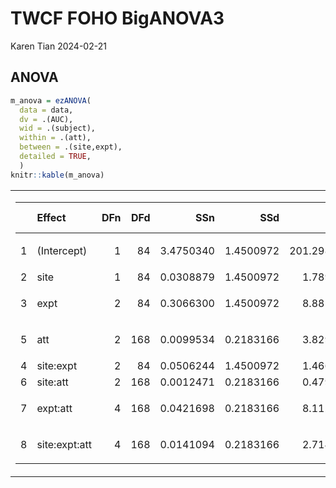 TWCF FOHO BigANOVA3
================
Karen Tian
2024-02-21

## ANOVA

``` r
m_anova = ezANOVA(
  data = data,
  dv = .(AUC),
  wid = .(subject),
  within = .(att),
  between = .(site,expt),
  detailed = TRUE,
  )
knitr::kable(m_anova)
```

<table class="kable_wrapper">
<tbody>
<tr>
<td>
<table>
<thead>
<tr>
<th style="text-align:left;">
</th>
<th style="text-align:left;">
Effect
</th>
<th style="text-align:right;">
DFn
</th>
<th style="text-align:right;">
DFd
</th>
<th style="text-align:right;">
SSn
</th>
<th style="text-align:right;">
SSd
</th>
<th style="text-align:right;">
F
</th>
<th style="text-align:right;">
p
</th>
<th style="text-align:left;">
p\<.05
</th>
<th style="text-align:right;">
ges
</th>
</tr>
</thead>
<tbody>
<tr>
<td style="text-align:left;">
1
</td>
<td style="text-align:left;">
(Intercept)
</td>
<td style="text-align:right;">
1
</td>
<td style="text-align:right;">
84
</td>
<td style="text-align:right;">
3.4750340
</td>
<td style="text-align:right;">
1.4500972
</td>
<td style="text-align:right;">
201.2988233
</td>
<td style="text-align:right;">
0.0000000
</td>
<td style="text-align:left;">

- </td>
  <td style="text-align:right;">
  0.6756235
  </td>
  </tr>
  <tr>
  <td style="text-align:left;">
  2
  </td>
  <td style="text-align:left;">
  site
  </td>
  <td style="text-align:right;">
  1
  </td>
  <td style="text-align:right;">
  84
  </td>
  <td style="text-align:right;">
  0.0308879
  </td>
  <td style="text-align:right;">
  1.4500972
  </td>
  <td style="text-align:right;">
  1.7892503
  </td>
  <td style="text-align:right;">
  0.1846280
  </td>
  <td style="text-align:left;">
  </td>
  <td style="text-align:right;">
  0.0181768
  </td>
  </tr>
  <tr>
  <td style="text-align:left;">
  3
  </td>
  <td style="text-align:left;">
  expt
  </td>
  <td style="text-align:right;">
  2
  </td>
  <td style="text-align:right;">
  84
  </td>
  <td style="text-align:right;">
  0.3066300
  </td>
  <td style="text-align:right;">
  1.4500972
  </td>
  <td style="text-align:right;">
  8.8811009
  </td>
  <td style="text-align:right;">
  0.0003170
  </td>
  <td style="text-align:left;">

  - </td>
    <td style="text-align:right;">
    0.1552522
    </td>
    </tr>
    <tr>
    <td style="text-align:left;">
    5
    </td>
    <td style="text-align:left;">
    att
    </td>
    <td style="text-align:right;">
    2
    </td>
    <td style="text-align:right;">
    168
    </td>
    <td style="text-align:right;">
    0.0099534
    </td>
    <td style="text-align:right;">
    0.2183166
    </td>
    <td style="text-align:right;">
    3.8297001
    </td>
    <td style="text-align:right;">
    0.0236365
    </td>
    <td style="text-align:left;">

    - </td>
      <td style="text-align:right;">
      0.0059304
      </td>
      </tr>
      <tr>
      <td style="text-align:left;">
      4
      </td>
      <td style="text-align:left;">
      site:expt
      </td>
      <td style="text-align:right;">
      2
      </td>
      <td style="text-align:right;">
      84
      </td>
      <td style="text-align:right;">
      0.0506244
      </td>
      <td style="text-align:right;">
      1.4500972
      </td>
      <td style="text-align:right;">
      1.4662630
      </td>
      <td style="text-align:right;">
      0.2366320
      </td>
      <td style="text-align:left;">
      </td>
      <td style="text-align:right;">
      0.0294492
      </td>
      </tr>
      <tr>
      <td style="text-align:left;">
      6
      </td>
      <td style="text-align:left;">
      site:att
      </td>
      <td style="text-align:right;">
      2
      </td>
      <td style="text-align:right;">
      168
      </td>
      <td style="text-align:right;">
      0.0012471
      </td>
      <td style="text-align:right;">
      0.2183166
      </td>
      <td style="text-align:right;">
      0.4798481
      </td>
      <td style="text-align:right;">
      0.6197229
      </td>
      <td style="text-align:left;">
      </td>
      <td style="text-align:right;">
      0.0007469
      </td>
      </tr>
      <tr>
      <td style="text-align:left;">
      7
      </td>
      <td style="text-align:left;">
      expt:att
      </td>
      <td style="text-align:right;">
      4
      </td>
      <td style="text-align:right;">
      168
      </td>
      <td style="text-align:right;">
      0.0421698
      </td>
      <td style="text-align:right;">
      0.2183166
      </td>
      <td style="text-align:right;">
      8.1126805
      </td>
      <td style="text-align:right;">
      0.0000053
      </td>
      <td style="text-align:left;">

      - </td>
        <td style="text-align:right;">
        0.0246523
        </td>
        </tr>
        <tr>
        <td style="text-align:left;">
        8
        </td>
        <td style="text-align:left;">
        site:expt:att
        </td>
        <td style="text-align:right;">
        4
        </td>
        <td style="text-align:right;">
        168
        </td>
        <td style="text-align:right;">
        0.0141094
        </td>
        <td style="text-align:right;">
        0.2183166
        </td>
        <td style="text-align:right;">
        2.7143748
        </td>
        <td style="text-align:right;">
        0.0316702
        </td>
        <td style="text-align:left;">

        - </td>
          <td style="text-align:right;">
          0.0083858
          </td>
          </tr>
          </tbody>
          </table>

</td>
<td>
<table>
<thead>
<tr>
<th style="text-align:left;">
</th>
<th style="text-align:left;">
Effect
</th>
<th style="text-align:right;">
W
</th>
<th style="text-align:right;">
p
</th>
<th style="text-align:left;">
p\<.05
</th>
</tr>
</thead>
<tbody>
<tr>
<td style="text-align:left;">
5
</td>
<td style="text-align:left;">
att
</td>
<td style="text-align:right;">
0.6021217
</td>
<td style="text-align:right;">
0
</td>
<td style="text-align:left;">

- </td>
  </tr>
  <tr>
  <td style="text-align:left;">
  6
  </td>
  <td style="text-align:left;">
  site:att
  </td>
  <td style="text-align:right;">
  0.6021217
  </td>
  <td style="text-align:right;">
  0
  </td>
  <td style="text-align:left;">

  - </td>
    </tr>
    <tr>
    <td style="text-align:left;">
    7
    </td>
    <td style="text-align:left;">
    expt:att
    </td>
    <td style="text-align:right;">
    0.6021217
    </td>
    <td style="text-align:right;">
    0
    </td>
    <td style="text-align:left;">

    - </td>
      </tr>
      <tr>
      <td style="text-align:left;">
      8
      </td>
      <td style="text-align:left;">
      site:expt:att
      </td>
      <td style="text-align:right;">
      0.6021217
      </td>
      <td style="text-align:right;">
      0
      </td>
      <td style="text-align:left;">

      - </td>
        </tr>
        </tbody>
        </table>

</td>
<td>
<table>
<thead>
<tr>
<th style="text-align:left;">
</th>
<th style="text-align:left;">
Effect
</th>
<th style="text-align:right;">
GGe
</th>
<th style="text-align:right;">
p\[GG\]
</th>
<th style="text-align:left;">
p\[GG\]\<.05
</th>
<th style="text-align:right;">
HFe
</th>
<th style="text-align:right;">
p\[HF\]
</th>
<th style="text-align:left;">
p\[HF\]\<.05
</th>
</tr>
</thead>
<tbody>
<tr>
<td style="text-align:left;">
5
</td>
<td style="text-align:left;">
att
</td>
<td style="text-align:right;">
0.7153699
</td>
<td style="text-align:right;">
0.0378272
</td>
<td style="text-align:left;">

- </td>
  <td style="text-align:right;">
  0.7243184
  </td>
  <td style="text-align:right;">
  0.0372737
  </td>
  <td style="text-align:left;">

  - </td>
    </tr>
    <tr>
    <td style="text-align:left;">
    6
    </td>
    <td style="text-align:left;">
    site:att
    </td>
    <td style="text-align:right;">
    0.7153699
    </td>
    <td style="text-align:right;">
    0.5566397
    </td>
    <td style="text-align:left;">
    </td>
    <td style="text-align:right;">
    0.7243184
    </td>
    <td style="text-align:right;">
    0.5589651
    </td>
    <td style="text-align:left;">
    </td>
    </tr>
    <tr>
    <td style="text-align:left;">
    7
    </td>
    <td style="text-align:left;">
    expt:att
    </td>
    <td style="text-align:right;">
    0.7153699
    </td>
    <td style="text-align:right;">
    0.0000770
    </td>
    <td style="text-align:left;">

    - </td>
      <td style="text-align:right;">
      0.7243184
      </td>
      <td style="text-align:right;">
      0.0000707
      </td>
      <td style="text-align:left;">

      - </td>
        </tr>
        <tr>
        <td style="text-align:left;">
        8
        </td>
        <td style="text-align:left;">
        site:expt:att
        </td>
        <td style="text-align:right;">
        0.7153699
        </td>
        <td style="text-align:right;">
        0.0504556
        </td>
        <td style="text-align:left;">
        </td>
        <td style="text-align:right;">
        0.7243184
        </td>
        <td style="text-align:right;">
        0.0497160
        </td>
        <td style="text-align:left;">

        - </td>
          </tr>
          </tbody>
          </table>

</td>
</tr>
</tbody>
</table>
